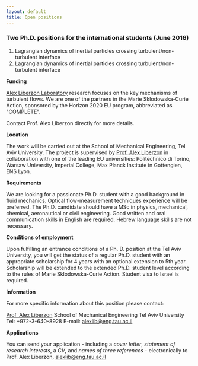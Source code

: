 ```yaml
---
layout: default
title: Open positions
---
```


### Two Ph.D. positions for the international students (June 2016)

1. Lagrangian dynamics of inertial particles crossing turbulent/non-turbulent interface
1. Lagrangian dynamics of inertial particles crossing turbulent/non-turbulent interface


**Funding**

[Alex Liberzon Laboratory](http://goo.gl/AxBCv) research focuses on the key mechanisms of turbulent flows. We are one of the partners in the Marie Sklodowska-Curie Action, sponsored by the Horizon 2020 EU program, abbreviated as "COMPLETE". 

Contact Prof. Alex Liberzon directly for more details.  


**Location**


The work will be carried out at the School of Mechanical Engineering, Tel Aviv University. The project is supervised by [Prof. Alex Liberzon](http://www.eng.tau.ac.il/~alexlib) in collaboration with one of the leading EU universities: Politechnico di Torino, Warsaw University, Imperial College, Max Planck Institute in Gottengien, ENS Lyon.

**Requirements**


We are looking for a passionate Ph.D. student with a good background in fluid mechanics. Optical flow-measurement techniques experience will be preferred. The Ph.D. candidate should have a MSc in physics, mechanical, chemical, aeronautical or civil engineering. Good written and oral communication skills in English are required. Hebrew language skills are not necessary.

**Conditions of employment**

Upon fulfilling an entrance conditions of a Ph. D. position at the Tel Aviv University, you will get the status of a regular Ph.D. student with an appropriate scholarship for 4 years with an optional extension to 5th year. Scholarship will be extended to the extended Ph.D. student level according to the rules of Marie Sklodowska-Curie Action. Student visa to Israel is required. 

**Information**

For more specific information about this position please contact:

[Prof. Alex Liberzon](http://www.eng.tau.ac.il/~alexlib) 
School of Mechanical Engineering 
Tel Aviv University 
Tel: +972-3-640-8928 
E-mail: [alexlib@eng.tau.ac.il](mailto:alexlib@eng.tau.ac.il)

**Applications**


You can send your application - including a *cover letter*, *statement of research interests*, a *CV*, and *names of three references* - electronically to Prof. Alex Liberzon, [alexlib@eng.tau.ac.il](mailto:alexlib@eng.tau.ac.il)